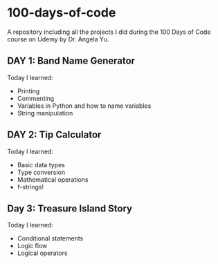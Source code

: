 # 100-days-of-code

A repository including all the projects I did during the 100 Days of Code course on Udemy by Dr. Angela Yu.

## DAY 1: Band Name Generator
Today I learned: 
- Printing 
- Commenting
- Variables in Python and how to name variables
- String manipulation

## DAY 2: Tip Calculator
Today I learned: 
- Basic data types
- Type conversion
- Mathematical operations
- f-strings!

## Day 3: Treasure Island Story
Today I learned:
- Conditional statements
- Logic flow
- Logical operators
